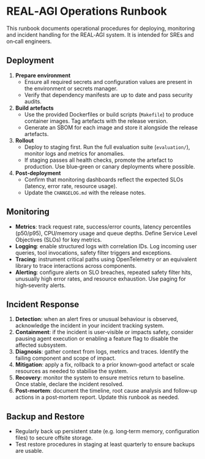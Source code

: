 # REAL‑AGI Operations Runbook

This runbook documents operational procedures for deploying, monitoring and incident handling for the REAL‑AGI system.  It is intended for SREs and on‑call engineers.

## Deployment

1. **Prepare environment**
   - Ensure all required secrets and configuration values are present in the environment or secrets manager.
   - Verify that dependency manifests are up to date and pass security audits.
2. **Build artefacts**
   - Use the provided Dockerfiles or build scripts (`Makefile`) to produce container images.  Tag artefacts with the release version.
   - Generate an SBOM for each image and store it alongside the release artefacts.
3. **Rollout**
   - Deploy to staging first.  Run the full evaluation suite (`evaluation/`), monitor logs and metrics for anomalies.
   - If staging passes all health checks, promote the artefact to production.  Use blue‑green or canary deployments where possible.
4. **Post‑deployment**
   - Confirm that monitoring dashboards reflect the expected SLOs (latency, error rate, resource usage).
   - Update the `CHANGELOG.md` with the release notes.

## Monitoring

- **Metrics**: track request rate, success/error counts, latency percentiles (p50/p95), CPU/memory usage and queue depths.  Define Service Level Objectives (SLOs) for key metrics.
- **Logging**: enable structured logs with correlation IDs.  Log incoming user queries, tool invocations, safety filter triggers and exceptions.
- **Tracing**: instrument critical paths using OpenTelemetry or an equivalent library to trace interactions across components.
- **Alerting**: configure alerts on SLO breaches, repeated safety filter hits, unusually high error rates, and resource exhaustion.  Use paging for high‑severity alerts.

## Incident Response

1. **Detection**: when an alert fires or unusual behaviour is observed, acknowledge the incident in your incident tracking system.
2. **Containment**: if the incident is user‑visible or impacts safety, consider pausing agent execution or enabling a feature flag to disable the affected subsystem.
3. **Diagnosis**: gather context from logs, metrics and traces.  Identify the failing component and scope of impact.
4. **Mitigation**: apply a fix, rollback to a prior known‑good artefact or scale resources as needed to stabilise the system.
5. **Recovery**: monitor the system to ensure metrics return to baseline.  Once stable, declare the incident resolved.
6. **Post‑mortem**: document the timeline, root cause analysis and follow‑up actions in a post‑mortem report.  Update this runbook as needed.

## Backup and Restore

- Regularly back up persistent state (e.g. long‑term memory, configuration files) to secure offsite storage.
- Test restore procedures in staging at least quarterly to ensure backups are usable.